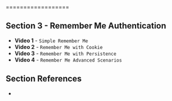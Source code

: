 ==================

## Section 3 - Remember Me Authentication

- **Video 1** - `Simple Remember Me`
- **Video 2** - `Remember Me with Cookie`
- **Video 3** - `Remember Me with Persistence`
- **Video 4** - `Remember Me Advanced Scenarios`


## Section References
- 
